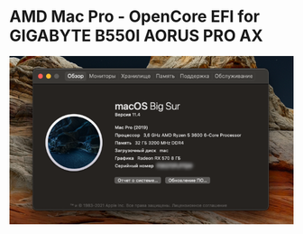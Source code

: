 # AMD Mac Pro - OpenCore EFI for GIGABYTE B550I AORUS PRO AX

![Screenshot](https://raw.githubusercontent.com/sergeykorablin/ryzentosh/main/screen.png)
